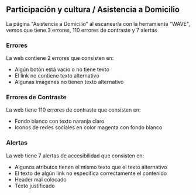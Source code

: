 ## Participación y cultura / Asistencia a Domicilio

La página "Asistencia a Domicilio” al escanearla con la herramienta "WAVE", vemos que tiene 3 errores, 110 errores de contraste y 7 alertas

### Errores
La web contiene 2 errores que consisten en:
 * Algún botón está vacío o no tiene texto
 * El link no contiene texto alternativo
 * Algunas imágenes no tienen texto alternativo

### Errores de Contraste
La web tiene 110 errores de contraste que consisten en:
* Fondo blanco con texto naranja claro
* Iconos de redes sociales en color magenta con fondo blanco

### Alertas
La web tiene 7 alertas de accesibilidad que consisten en:
* Algunos atributos tienen el mismo texto que el texto alternativo
* El texto de algún link no especifica correctamente el contenido
* Header mal colocado
* Texto justificado
